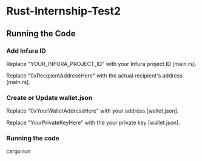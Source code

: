﻿# Rust-Internship-Test2
 
## Running the Code

### Add Infura ID
Replace "YOUR_INFURA_PROJECT_ID" with your Infura project ID [main.rs].


Replace "0xRecipientAddressHere" with the actual recipient's address [main.rs].
### Create or Update wallet.json
Replace "0xYourWalletAddressHere" with your address  [wallet.json].


Replace "YourPrivateKeyHere" with the your private key [wallet.json].

### Running the code
cargo run
